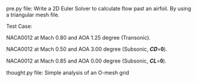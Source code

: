 pre.py file:
Write a 2D Euler Solver to calculate flow past an airfoil. By using a triangular mesh file.

Test Case:

NACA0012 at Mach 0.80 and AOA 1.25 degree (Transonic).

NACA0012 at Mach 0.50 and AOA 3.00 degree (Subsonic, 𝑪𝑫=𝟎).

NACA0012 at Mach 0.85 and AOA 0.00 degree (Subsonic, 𝑪𝑳=𝟎).

thought.py file: Simple analysis of an O-mesh grid


